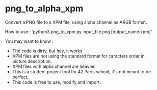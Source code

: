 # png_to_alpha_xpm

Convert a PNG file to a XPM file, using alpha channel as ARGB format.

How to use :
'python3 png_to_xpm.py input_file.png [output_name.xpm]'

You may want to know :
- The code is dirty, but hey, it works
- XPM files are not using the standard format for caracters order in picture description.
- XPM files with alpha channel are heavier.
- This is a student project tool for 42 Paris school, it's not meant to be perfect.
- This code is free to use, modify and import.
